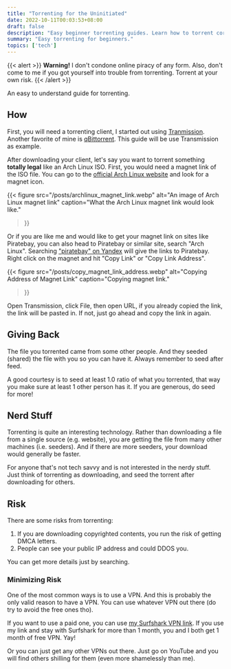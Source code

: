 ```yaml
---
title: "Torrenting for the Uninitiated"
date: 2022-10-11T00:03:53+08:00
draft: false
description: "Easy beginner torrenting guides. Learn how to torrent correctly."
summary: "Easy torrenting for beginners."
topics: ['tech']
---
```


{{< alert >}}
**Warning!** I don't condone online piracy of any form. Also, don't come to me
if you got yourself into trouble from torrenting. Torrent at your own risk.
{{< /alert >}}

An easy to understand guide for torrenting.

## How
First, you will need a torrenting client, I started out using
[Tranmission](https://transmissionbt.com/download). Another favorite of mine is
[qBittorrent](https://www.qbittorrent.org/download.php). This guide will be use
Transmission as example.

After downloading your client, let's say you want to torrent something
**totally legal** like an Arch Linux ISO. First, you would need a magnet link
of the ISO file. You can go to the [official Arch Linux
website](https://archlinux.org/download/) and look for a magnet icon. 

{{<
figure src="/posts/archlinux_magnet_link.webp"
alt="An image of Arch Linux magnet link"
caption="What the Arch Linux magnet link would look like."
>}}

Or if you are like me and would like to get your magnet link on sites like
Piratebay, you can also head to Piratebay or similar site, search "Arch Linux".
Searching ["piratebay" on Yandex](https://yandex.ru/search/?text=piratebay)
will give the links to Piratebay. Right click on the magnet and hit "Copy Link"
or "Copy Link Address". 

{{<
figure src="/posts/copy_magnet_link_address.webp"
alt="Copying Address of Magnet Link"
caption="Copying magnet link."
>}}

Open Transmission, click File, then open URL, if you already copied the link,
the link will be pasted in. If not, just go ahead and copy the link in again.

## Giving Back
The file you torrented came from some other people. And they seeded (shared)
the file with you so you can have it. Always remember to seed after feed.

A good courtesy is to seed at least 1.0 ratio of what you torrented, that way
you make sure at least 1 other person has it. If you are generous, do seed for
more!

## Nerd Stuff
Torrenting is quite an interesting technology. Rather than downloading a file
from a single source (e.g. website), you are getting the file from many other
machines (i.e. seeders). And if there are more seeders, your download would
generally be faster.

For anyone that's not tech savvy and is not interested in the nerdy stuff. Just
think of torrenting as downloading, and seed the torrent after downloading for
others.

## Risk
There are some risks from torrenting:
1. If you are downloading copyrighted contents, you run the 
risk of getting DMCA letters.
2. People can see your public IP address and could DDOS you.

You can get more details just by searching.

### Minimizing Risk
One of the most common ways is to use a VPN. And this is probably the only
valid reason to have a VPN. You can use whatever VPN out there (do try to avoid
the free ones tho).

If you want to use a paid one, you can use [my Surfshark VPN
link](https://surfshark.club/friend/szFAuUXj). If you use my link and stay with
Surfshark for more than 1 month, you and I both get 1 month of free VPN. Yay!

Or you can just get any other VPNs out there. Just go on YouTube and you will
find others shilling for them (even more shamelessly than me).
